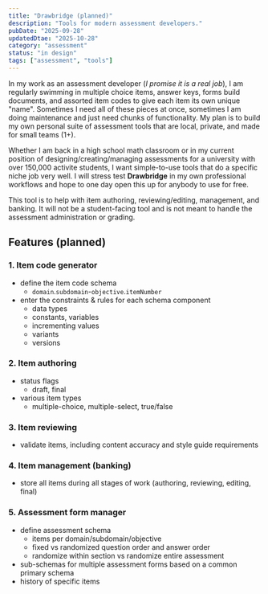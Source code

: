 ```yaml
---
title: "Drawbridge (planned)"
description: "Tools for modern assessment developers."
pubDate: "2025-09-28"
updatedDtae: "2025-10-28"
category: "assessment"
status: "in design"
tags: ["assessment", "tools"]
---
```


In my work as an assessment developer (*I promise it is a real job*), I am regularly swimming in multiple choice items, answer keys, forms build documents, and assorted item codes to give each item its own unique "name". Sometimes I need all of these pieces at once, sometimes I am doing maintenance and just need chunks of functionality. My plan is to build my own personal suite of assessment tools that are local, private, and made for small teams (1+).

Whether I am back in a high school math classroom or in my current position of designing/creating/managing assessments for a university with over 150,000 activite students, I want simple-to-use tools that do a specific niche job very well. I will stress test **Drawbridge** in my own professional workflows and hope to one day open this up for anybody to use for free.

This tool is to help with item authoring, reviewing/editing, management, and banking. It will not be a student-facing tool and is not meant to handle the assessment administration or grading.

## Features (planned)

### 1. Item code generator

- define the item code schema
  - `domain`.`subdomain`-`objective`.`itemNumber`
- enter the constraints & rules for each schema component
  - data types
  - constants, variables
  - incrementing values
  - variants
  - versions

### 2. Item authoring

- status flags
  - draft, final
- various item types
  - multiple-choice, multiple-select, true/false

### 3. Item reviewing

- validate items, including content accuracy and style guide requirements

### 4. Item management (banking)

- store all items during all stages of work (authoring, reviewing, editing, final)

### 5. Assessment form manager

- define assessment schema
  - items per domain/subdomain/objective
  - fixed vs randomized question order and answer order
  - randomize within section vs randomize entire assessment
- sub-schemas for multiple assessment forms based on a common primary schema
- history of specific items
